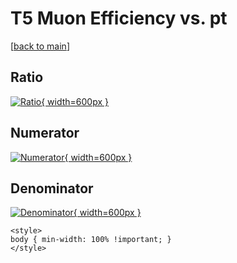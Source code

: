 # T5 Muon Efficiency vs. pt

[[back to main](./)]



## Ratio

[![Ratio](../mtv/var/T5_13_eff_pt.png){ width=600px }](../mtv/var/T5_13_eff_pt.pdf)

## Numerator

[![Numerator](../mtv/num/T5_13_eff_pt_num0.png){ width=600px }](../mtv/num/T5_13_eff_pt_num0.pdf)

## Denominator

[![Denominator](../mtv/den/T5_13_eff_pt_den.png){ width=600px }](../mtv/den/T5_13_eff_pt_den.pdf)


``` {=html}
<style>
body { min-width: 100% !important; }
</style>
```
